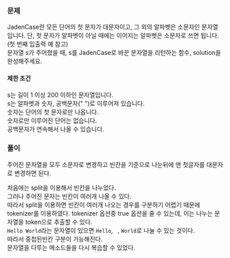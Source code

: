 ### 문제

JadenCase란 모든 단어의 첫 문자가 대문자이고, 그 외의 알파벳은 소문자인 문자열입니다. 단, 첫 문자가 알파벳이 아닐 때에는 이어지는 알파벳은 소문자로 쓰면 됩니다. (첫 번째 입출력 예 참고)   
문자열 s가 주어졌을 때, s를 JadenCase로 바꾼 문자열을 리턴하는 함수, solution을 완성해주세요.   

#### 제한 조건   
s는 길이 1 이상 200 이하인 문자열입니다.   
s는 알파벳과 숫자, 공백문자(" ")로 이루어져 있습니다.   
숫자는 단어의 첫 문자로만 나옵니다.   
숫자로만 이루어진 단어는 없습니다.   
공백문자가 연속해서 나올 수 있습니다.   



### 풀이

주어진 문자열을 모두 소문자로 변경하고 빈칸을 기준으로 나눈뒤에 맨 첫글자를 대문자로 변경하면 된다.   

처음에는 split을 이용해서 빈칸을 나누었다.   
그러나 주어진 문자는 빈칸이 여러개 나올 수 있다.   
따라서 split을 이용하면 빈칸이 여러개 나오는 경우를 구분하기 어렵기 때문에 tokenizer를 이용하였다.
tokenizer 옵션중 true 옵션을 줄 수 있는데, 이는 나누는 문자열을 token으로 추출할 수 있다.   
`Hello World`라는 문자열이 있으면 `Hello`, ` `, `World`로 나눌 수 있는 것이다.   
따라서 중첩된빈칸 구분이 가능해진다.   
문자열을 다루는 메소드들을 다시 복습할 수 있었다.
